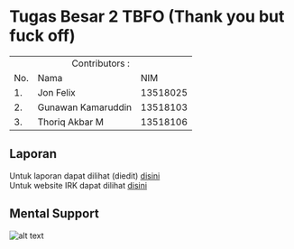# Tugas Besar 2 TBFO (Thank you but fuck off)

<table>
    <tr>
        <td colspan=3 align="center">Contributors :</td>
    </tr>
    <tr>
        <td>No.</td>
        <td>Nama</td>
        <td>NIM</td>
    </tr>
    <tr>
        <td>1.</td>
        <td>Jon Felix</td>
        <td>13518025</td>
    </tr>
    <tr>
        <td>2.</td>
        <td>Gunawan Kamaruddin</td>
        <td>13518103</td>
    </tr>
    <tr>
        <td>3.</td>
        <td>Thoriq Akbar M</td>
        <td>13518106</td>
    </tr>
</table>

## Laporan

Untuk laporan dapat dilihat (diedit) [disini](https://docs.google.com/document/d/1Ksd6sgLSNxuogbfTeBj4lmX0nOqXF2e3NhpsVeTRTG4/edit?usp=sharing)  
Untuk website IRK dapat dilihat [disini](https://irklab.site/)  


## Mental Support
![alt text](https://i.imgur.com/rqP8T6O.jpg "Best Girl")